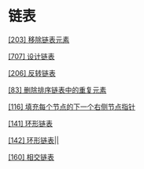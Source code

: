 # 链表

[[203] 移除链表元素](../code/203.移除链表元素.js)

[[707] 设计链表](../code/707.设计链表.js)

[[206] 反转链表](../code/206.反转链表.js)

[[83] 删除排序链表中的重复元素](../code/83.删除排序链表中的重复元素.js)

[[116] 填充每个节点的下一个右侧节点指针](../code/116.填充每个节点的下一个右侧节点指针.js)

[[141] 环形链表](../code/141.环形链表.js)

[[142] 环形链表||](../code/142.环形链表.js)

[[160] 相交链表](../code/160.相交链表.js)


